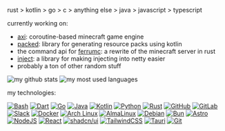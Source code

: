 rust > kotlin > go > c > anything else > java > javascript > typescript

currently working on:

- [axi](https://github.com/radstevee/axi): coroutine-based minecraft game engine
- [packed](https://github.com/radstevee/packed): library for generating resource packs using kotlin
- the command api for [ferrumc](https://github.com/ferrumc-rs/ferrumc): a rewrite of the minecraft server in rust
- [inject](https://github.com/mcbrawls/inject): a library for making injecting into netty easier
- probably a ton of other random stuff

![my github stats](https://github-readme-stats-woad-ten-62.vercel.app/api/?username=radstevee&layout=compact&theme=radical)
![my most used languages](https://github-readme-stats-woad-ten-62.vercel.app/api/top-langs?username=radstevee&layout=compact&theme=radical&exclude_repo=dotfiles&size_weight=0.0&count_weight=1.0)


my technologies:

[![Bash](https://img.shields.io/badge/Bash-4EAA25?logo=gnubash&logoColor=fff)](#)
[![Dart](https://img.shields.io/badge/Dart-%230175C2.svg?logo=dart&logoColor=white)](#)
[![Go](https://img.shields.io/badge/Go-%2300ADD8.svg?&logo=go&logoColor=white)](#)
[![Java](https://img.shields.io/badge/Java-%23ED8B00.svg?logo=openjdk&logoColor=white)](#)
[![Kotlin](https://img.shields.io/badge/Kotlin-%237F52FF.svg?logo=kotlin&logoColor=white)](#)
[![Python](https://img.shields.io/badge/Python-3776AB?logo=python&logoColor=fff)](#)
[![Rust](https://img.shields.io/badge/Rust-%23000000.svg?e&logo=rust&logoColor=white)](#)
[![GitHub](https://img.shields.io/badge/GitHub-%23121011.svg?logo=github&logoColor=white)](#)
[![GitLab](https://img.shields.io/badge/GitLab-FC6D26?logo=gitlab&logoColor=fff)](#)
[![Slack](https://img.shields.io/badge/Slack-4A154B?logo=slack&logoColor=fff)](#)
[![Docker](https://img.shields.io/badge/Docker-2496ED?logo=docker&logoColor=fff)](#)
[![Arch Linux](https://img.shields.io/badge/Arch%20Linux-1793D1?logo=arch-linux&logoColor=fff)](#)
[![AlmaLinux](https://img.shields.io/badge/AlmaLinux-000?logo=almalinux&logoColor=fff)](#)
[![Debian](https://img.shields.io/badge/Debian-A81D33?logo=debian&logoColor=fff)](#)
[![Bun](https://img.shields.io/badge/Bun-000?logo=bun&logoColor=fff)](#)
[![Astro](https://img.shields.io/badge/Astro-BC52EE?logo=astro&logoColor=fff)](#)
[![NodeJS](https://img.shields.io/badge/Node.js-6DA55F?logo=node.js&logoColor=white)](#)
[![React](https://img.shields.io/badge/React-%2320232a.svg?logo=react&logoColor=%2361DAFB)](#)
[![shadcn/ui](https://img.shields.io/badge/shadcn%2Fui-000?logo=shadcnui&logoColor=fff)](#)
[![TailwindCSS](https://img.shields.io/badge/Tailwind%20CSS-%2338B2AC.svg?logo=tailwind-css&logoColor=white)](#)
[![Tauri](https://img.shields.io/badge/Tauri-24C8D8?logo=tauri&logoColor=fff)](#)
[![Git](https://img.shields.io/badge/Git-F05032?logo=git&logoColor=fff)](#)

